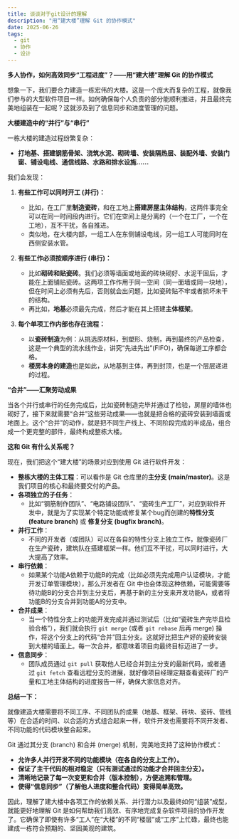 ```yaml
---
title: 谈谈对于git设计的理解
description: "用“建大楼”理解 Git 的协作模式"
date: 2025-06-26
tags:
  - git
  - 协作
  - 设计
---
```


**多人协作，如何高效同步“工程进度”？——用“建大楼”理解 Git 的协作模式**

想象一下，我们要合力建造一栋宏伟的大楼。这是一个庞大而复杂的工程，就像我们参与的大型软件项目一样。如何确保每个人负责的部分能顺利推进，并且最终完美地组装在一起呢？这就涉及到了信息同步和进度管理的问题。

**大楼建造中的“并行”与“串行”**

一栋大楼的建造过程纷繁复杂：

* **打地基、搭建钢筋骨架、浇筑水泥、砌砖墙、安装隔热层、装配外墙、安装门窗、铺设电线、通信线路、水路和排水设施……**

我们会发现：

1. **有些工作可以同时开工 (并行)：**
    * 比如，在工厂里**制造瓷砖**，和在工地上**搭建房屋主体结构**，这两件事完全可以在同一时间段内进行。它们在空间上是分离的（一个在工厂，一个在工地），互不干扰，各自推进。
    * 类似地，在大楼内部，一组工人在东侧铺设电线，另一组工人可能同时在西侧安装水管。

2. **有些工作必须按顺序进行 (串行)：**
    * 比如**砌砖和贴瓷砖**。我们必须等墙面或地面的砖块砌好、水泥干固后，才能在上面铺贴瓷砖。这两项工作作用于同一空间（同一面墙或同一块地），但在时间上必须有先后，否则就会出问题，比如瓷砖贴不牢或者损坏未干的结构。
    * 再比如，**地基**必须最先完成，然后才能在其上搭建**主体框架**。

3. **每个单项工作内部也存在流程：**
    * 以**瓷砖制造**为例：从挑选原材料，到塑形、烧制，再到最终的产品检查，这是一个典型的流水线作业，讲究“先进先出”(FIFO)，确保每道工序都合格。
    * **楼房本身的建造**也是如此，从地基到主体，再到封顶，也是一个层层递进的过程。

**“合并”——汇聚劳动成果**

当各个并行或串行的任务完成后，比如瓷砖制造完毕并通过了检验，房屋的墙体也砌好了，接下来就需要“合并”这些劳动成果——也就是把合格的瓷砖安装到墙面或地面上。这个“合并”的动作，就是把不同生产线上、不同阶段完成的半成品，组合成一个更完整的部件，最终构成整栋大楼。

**这和 Git 有什么关系呢？**

现在，我们把这个“建大楼”的场景对应到使用 Git 进行软件开发：

* **整栋大楼的主体工程**：可以看作是 Git 仓库里的**主分支 (main/master)**。这是我们项目的核心和最终要交付的产品。
* **各项独立的子任务**：
  * 比如“钢筋制作团队”、“电路铺设团队”、“瓷砖生产工厂”，对应到软件开发中，就是为了实现某个特定功能或修复某个bug而创建的**特性分支 (feature branch)** 或 **修复分支 (bugfix branch)**。
* **并行工作**：
  * 不同的开发者（或团队）可以在各自的特性分支上独立工作，就像瓷砖厂在生产瓷砖，建筑队在搭建框架一样。他们互不干扰，可以同时进行，大大提高了效率。
* **串行依赖**：
  * 如果某个功能A依赖于功能B的完成（比如必须先完成用户认证模块，才能开发订单管理模块），那么开发者在 Git 中也会体现这种依赖，可能需要等待功能B的分支合并到主分支后，再基于新的主分支来开发功能A，或者将功能B的分支合并到功能A的分支中。
* **合并成果**：
  * 当一个特性分支上的功能开发完成并通过测试后（比如“瓷砖生产完毕且检验合格”），我们就会执行 `git merge` (或者 `git rebase` 后再 merge) 操作，将这个分支上的代码“合并”回主分支。这就好比把生产好的瓷砖安装到大楼的墙面上。每一次合并，都意味着项目向最终目标迈进了一步。
* **信息同步**：
  * 团队成员通过 `git pull` 获取他人已经合并到主分支的最新代码，或者通过 `git fetch` 查看远程分支的进展，就好像项目经理定期查看瓷砖厂的产量和工地主体结构的进度报告一样，确保大家信息对齐。

**总结一下：**

就像建造大楼需要将不同工序、不同团队的成果（地基、框架、砖块、瓷砖、管线等）在合适的时间、以合适的方式组合起来一样，软件开发也需要将不同开发者、不同功能的代码模块整合起来。

Git 通过其分支 (branch) 和合并 (merge) 机制，完美地支持了这种协作模式：

* **允许多人并行开发不同的功能模块（在各自的分支上工作）。**
* **保证了主干代码的相对稳定（只有测试通过的功能才合并回主分支）。**
* **清晰地记录了每一次变更和合并（版本控制），方便追溯和管理。**
* **使得“信息同步”（了解他人进度和整合代码）变得简单高效。**

因此，理解了建大楼中各项工作的依赖关系、并行潜力以及最终如何“组装”成型，就能更好地理解 Git 是如何帮助我们高效、有序地完成复杂软件项目的协作开发了。它确保了即使有许多“工人”在“大楼”的不同“楼层”或“工序”上忙碌，最终也能建成一栋符合预期的、坚固美观的建筑。